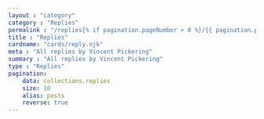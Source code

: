 ```yaml
---
layout : "category"
category : "Replies"
permalink : "/replies{% if pagination.pageNumber > 0 %}/{{ pagination.pageNumber + 1}}{% endif %}/"
title : "Replies"
cardname: "cards/reply.njk"
meta : "All replies by Vincent Pickering"
summary : "All replies by Vincent Pickering"
type : "Replies"
pagination:
    data: collections.replies
    size: 10
    alias: posts
    reverse: true
---
```

